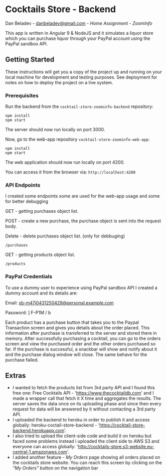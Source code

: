 # Cocktails Store - Backend

Dan Beladev - danbeladev@gmail.com - *Home Assignment - ZoomInfo*

This app is written in Angular 9 & NodeJS and it simulates a liquor store which you can purchase liquor through your PayPal account using the PayPal sandbox API.

## Getting Started

These instructions will get you a copy of the project up and running on your local machine for development and testing purposes. See deployment for notes on how to deploy the project on a live system.

### Prerequisites

Run the backend from the `cocktail-store-zoominfo-backend` repository:

```
npm install
npm start
```

The server should now run locally on port 3000.



Now, go to the web-app repository  `cocktail-store-zoominfo-web-app`:

```
npm install
npm start
```

The web application should now run locally on port 4200.

You can access it from the browser via: `http://localhost:4200`



### API Endpoints

I created some endpoints some are used for the web-app usage and some for better debugging



GET - getting purchases object list.

POST - create a new purchase, the purchase object is sent into the request body.

Delete - delete purchases object list. (only for debbuging)

```
/purchases
```

GET - getting products object list.

```
/products
```

### PayPal Credentials

To use a dummy user to experience using PayPal sandbox API I created a dummy account and its details are:

Email: sb-m47i0431250429@personal.example.com

Password: ] F-P1M / b

Each product has a purchase button that takes you to the Paypal Transaction screen and gives you details about the order placed.
This information after purchase is transferred to the server and stored there in memory.
After successfully purchasing a cocktail, you can go to the orders screen and view the purchased order and the other orders purchased so far.
If the purchase is successful, a snackbar will show and notify about it and the purchase dialog window will close.
The same behave for the purchase failed.



## Extras

- I wanted to fetch the products list from 3rd party API and I found this free one:
Free Cocktails API - 'https://www.thecocktaildb.com' and I made a wrapper call that fetch it X time and aggregates the results. The server saves the data once on its uploading phase and since then every request for data will be answered by it without contacting a 3rd party API.
- I uploaded the backend to heroku in order to publish it and access globally:
heroku-coctail-store-backend - 'https://cocktail-store-backend.herokuapp.com'.
- I also tried to upload the client-side code and build it on heroku but faced some problems 
instead i uploaded the client side to AWS S3 and everyone can access globally: 'http://cocktails-store.s3-website.eu-central-1.amazonaws.com'.
- I added another feature - *My Orders* page showing all orders placed on the cocktails store website.
You can reach this screen by clicking on the *"My Orders"* button on the navigation bar

